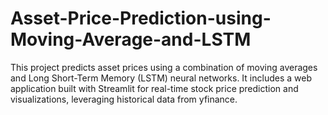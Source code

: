 # Asset-Price-Prediction-using-Moving-Average-and-LSTM
This project predicts asset prices using a combination of moving averages and Long Short-Term Memory (LSTM) neural networks. It includes a web application built with Streamlit for real-time stock price prediction and visualizations, leveraging historical data from yfinance. 
